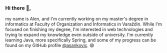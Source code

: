 ### Hi there 👋, 

my name is Alen, and I'm currently working on my master's degree in informatics at Faculty of Organization and Informatics in Varaždin. While I'm focused on finishing my degree, I'm interested in web technologies and trying to expand my knowledge even outside of university. I'm currently learning Java, more specifically Spring, and some of my progress can be found on my GitHub profile [@asankovic](https://github.com/asankovic "My profile"). 😄

<!--
**asankovic/asankovic** is a ✨ _special_ ✨ repository because its `README.md` (this file) appears on your GitHub profile.

Here are some ideas to get you started:

- 🔭 I’m currently working on ...
- 🌱 I’m currently learning ...
- 👯 I’m looking to collaborate on ...
- 🤔 I’m looking for help with ...
- 💬 Ask me about ...
- 📫 How to reach me: ...
- 😄 Pronouns: ...
- ⚡ Fun fact: ...
-->
